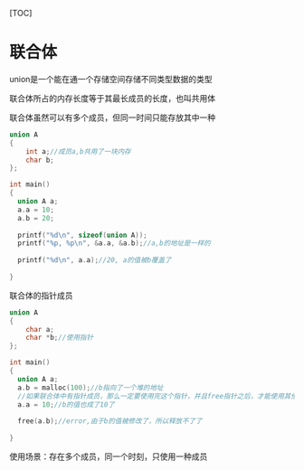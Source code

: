 [TOC]

# 联合体

union是一个能在通一个存储空间存储不同类型数据的类型

联合体所占的内存长度等于其最长成员的长度，也叫共用体

联合体虽然可以有多个成员，但同一时间只能存放其中一种

```c
union A
{
	int a;//成员a,b共用了一块内存
	char b;
};

int main()
{
  union A a;
  a.a = 10;
  a.b = 20;
  
  printf("%d\n", sizeof(union A));
  printf("%p, %p\n", &a.a, &a.b);//a,b的地址是一样的
  
  printf("%d\n", a.a);//20, a的值被b覆盖了
  
}
```

联合体的指针成员

```c
union A
{
	char a;
	char *b;//使用指针
};

int main()
{
  union A a;
  a.b = malloc(100);//b指向了一个堆的地址
  //如果联合体中有指针成员，那么一定要使用完这个指针，并且free指针之后，才能使用其他成员
  a.a = 10;//b的值也成了10了
  
  free(a.b);//error,由于b的值被修改了，所以释放不了了
  
}
```

使用场景：存在多个成员，同一个时刻，只使用一种成员